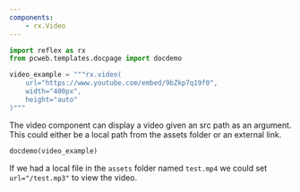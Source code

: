 ```yaml
---
components:
    - rx.Video
---
```


```python exec
import reflex as rx
from pcweb.templates.docpage import docdemo

video_example = """rx.video(
    url="https://www.youtube.com/embed/9bZkp7q19f0", 
    width="400px",
    height="auto"
)"""

```

The video component can display a video given an src path as an argument. This could either be a local path from the assets folder or an external link.

```python eval
docdemo(video_example)
```

If we had a local file in the `assets` folder named `test.mp4` we could set `url="/test.mp3"` to view the video.